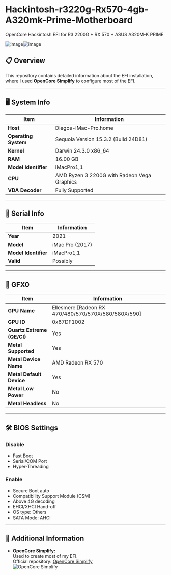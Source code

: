 # Hackintosh-r3220g-Rx570-4gb-A320mk-Prime-Motherboard
OpenCore Hackintosh EFI for R3 2200G + RX 570 + ASUS A320M-K PRIME

![image](https://github.com/user-attachments/assets/eb5f70f0-c1c6-4bc0-9734-b944a4dd8096)![image](https://github.com/user-attachments/assets/b176f0dc-a8c6-4062-a141-df805f252f13)

## 📋 Overview

This repository contains detailed information about the EFI installation, where I used **OpenCore Simplify** to configure most of the EFI.

---

## 🖥️ System Info

| **Item**                   | **Information**                                   |
|----------------------------|---------------------------------------------------|
| **Host**                   | Diegos-iMac-Pro.home                              |
| **Operating System**       | Sequoia Version 15.3.2 (Build 24D81)                      |
| **Kernel**                 | Darwin 24.3.0 x86_64                              |
| **RAM**                    | 16.00 GB                                          |
| **Model Identifier**       | iMacPro1,1                                        |
| **CPU**                    | AMD Ryzen 3 2200G with Radeon Vega Graphics       |
| **VDA Decoder**            | Fully Supported                                   |

---

## 📇 Serial Info

| **Item**                   | **Information**                                   |
|----------------------------|---------------------------------------------------|
| **Year**                   | 2021                                             |
| **Model**                  | iMac Pro (2017)                                  |
| **Model Identifier**       | iMacPro1,1                                       |
| **Valid**                  | Possibly                                         |

---

## 🎨 GFX0

| **Item**                   | **Information**                                   |
|----------------------------|---------------------------------------------------|
| **GPU Name**               | Ellesmere [Radeon RX 470/480/570/570X/580/580X/590] |
| **GPU ID**                 | 0x67DF1002                                       |
| **Quartz Extreme (QE/CI)** | Yes                                              |
| **Metal Supported**        | Yes                                              |
| **Metal Device Name**      | AMD Radeon RX 570                                |
| **Metal Default Device**   | Yes                                              |
| **Metal Low Power**        | No                                               |
| **Metal Headless**         | No                                               |

---

## 🛠️ BIOS Settings

### Disable
- Fast Boot
- Serial/COM Port
- Hyper-Threading

### Enable
- Secure Boot auto
- Compatibility Support Module (CSM)
- Above 4G decoding
- EHCI/XHCI Hand-off
- OS type: Others
- SATA Mode: AHCI

---

## 🔧 Additional Information

- **OpenCore Simplify:**  
  Used to create most of my EFI.  
  Official repository: [OpenCore Simplify](https://github.com/OpenCore-Simplify/OpenCore-Simplify)  
  ![OpenCore Simplify](https://img.shields.io/badge/OpenCore-Simplify-blue?style=flat-square)
